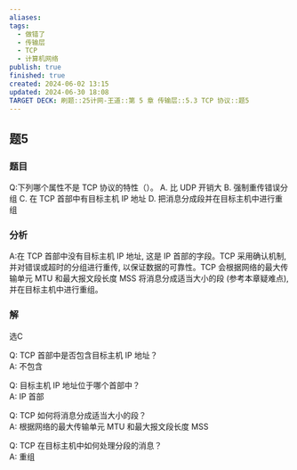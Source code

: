 ```yaml
---
aliases: 
tags:
  - 做错了
  - 传输层
  - TCP
  - 计算机网络
publish: true
finished: true
created: 2024-06-02 13:15
updated: 2024-06-30 18:08
TARGET DECK: 刷题::25计网-王道::第 5 章 传输层::5.3 TCP 协议::题5
---
```


## 题5
### 题目
Q:下列哪个属性不是 TCP 协议的特性（）。
A. 比 UDP 开销大
B. 强制重传错误分组
C. 在 TCP 首部中有目标主机 IP 地址
D. 把消息分成段并在目标主机中进行重组
### 分析
A:在 TCP 首部中没有目标主机 IP 地址, 这是 IP 首部的字段。TCP 采用确认机制, 并对错误或超时的分组进行重传, 以保证数据的可靠性。TCP 会根据网络的最大传输单元 MTU 和最大报文段长度 MSS 将消息分成适当大小的段 (参考本章疑难点), 并在目标主机中进行重组。
### 解
选C

Q: TCP 首部中是否包含目标主机 IP 地址？  
A: 不包含


Q: 目标主机 IP 地址位于哪个首部中？  
A: IP 首部


Q: TCP 如何将消息分成适当大小的段？  
A: 根据网络的最大传输单元 MTU 和最大报文段长度 MSS


Q: TCP 在目标主机中如何处理分段的消息？  
A: 重组



